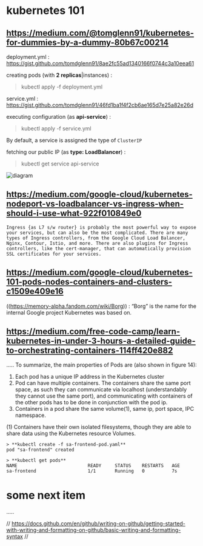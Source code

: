 # kubernetes 101

## https://medium.com/@tomglenn91/kubernetes-for-dummies-by-a-dummy-80b67c00214

deployment.yml : https://gist.github.com/tomdglenn91/8ae2fc55ad1340166f0744c3a10eea61 

creating pods (with __2 replicas__|instances) :

> kubectl apply -f deployment.yml

service.yml : https://gist.github.com/tomdglenn91/46fd1ba1f4f2cb6ae165d7e25a82e26d

executing configuration (as __api-service__) : 

> kubectl apply -f service.yml

By default, a service is assigned the type of `ClusterIP` 
 
fetching our public IP (as __type: LoadBalancer__) :

> kubectl get service api-service

![diagram](https://miro.medium.com/max/875/1*OA4FgRfYxJ-P2XrGIbbdbg.png)

## https://medium.com/google-cloud/kubernetes-nodeport-vs-loadbalancer-vs-ingress-when-should-i-use-what-922f010849e0

`Ingress {as L7 s/w router} is probably the most powerful way to expose your services, but can also be the most complicated. There are many types of Ingress controllers, from the Google Cloud Load Balancer, Nginx, Contour, Istio, and more. There are also plugins for Ingress controllers, like the cert-manager, that can automatically provision SSL certificates for your services.`

## https://medium.com/google-cloud/kubernetes-101-pods-nodes-containers-and-clusters-c1509e409e16

((https://memory-alpha.fandom.com/wiki/Borg)) : “Borg” is the name for the internal Google project Kubernetes was based on. 

## https://medium.com/free-code-camp/learn-kubernetes-in-under-3-hours-a-detailed-guide-to-orchestrating-containers-114ff420e882
.....
To summarize, the main properties of Pods are (also shown in figure 14):
1. Each pod has a unique IP address in the Kubernetes cluster
2. Pod can have multiple containers. The containers share the same port space, as such they can communicate via localhost (understandably they cannot use the same port), and communicating with containers of the other pods has to be done in conjunction with the pod ip.
3. Containers in a pod share the same volume(1), same ip, port space, IPC namespace.

(1) Containers have their own isolated filesystems, though they are able to share data using the Kubernetes resource Volumes.

```
> **kubectl create -f sa-frontend-pod.yaml** 
pod "sa-frontend" created
```

```
> **kubectl get pods** 
NAME                          READY     STATUS    RESTARTS   AGE
sa-frontend                   1/1       Running   0          7s
```


# some next item 

.....

// https://docs.github.com/en/github/writing-on-github/getting-started-with-writing-and-formatting-on-github/basic-writing-and-formatting-syntax //
